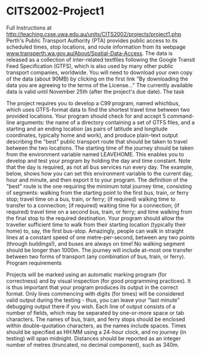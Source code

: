 # CITS2002-Project1
Full Instructions at http://teaching.csse.uwa.edu.au/units/CITS2002/projects/project1.php
Perth's Public Transport Authority (PTA) provides public access to its scheduled times, stop locations, and route information from its webpage www.transperth.wa.gov.au/About/Spatial-Data-Access. The data is released as a collection of inter-related textfiles following the Google Transit Feed Specification (GTFS), which is also used by many other public transport companies, worldwide.
You will need to download your own copy of the data (about 90MB) by clicking on the first link "By downloading the data you are agreeing to the terms of the License..." 
The currently available data is valid until November 25th (after the project's due date).
The task

The project requires you to develop a C99 program, named whichbus, which uses GTFS-format data to find the shortest travel time between two provided locations. Your program should check for and accept 5 command-line arguments:
the name of a directory containing a set of GTFS files, and
a starting and an ending location (as pairs of latitude and longitude coordinates, typically home and work),
and produce plain-text output describing the "best" public transport route that should be taken to travel between the two locations. The starting time of the journey should be taken from the environment variable named LEAVEHOME. This enables you to develop and test your program by holding the day and time constant. Note that the day is required, as not all bus services run every day. The example, below, shows how you can set this environment variable to the current day, hour and minute, and then export it to your program.
The definition of the "best" route is the one requiring the minimum total journey time, consisting of segments:
walking from the starting point to the first bus, train, or ferry stop;
travel time on a bus, train, or ferry;
(if required) walking time to transfer to a connection;
(if required) waiting time for a connection;
(if required) travel time on a second bus, train, or ferry; and
time walking from the final stop to the required destination.
Your program should allow the traveller sufficient time to walk from their starting location (typically their home) to, say, the first bus-stop. Amazingly, people can walk in straight lines at a constant speed of one metre-per-second, between any two points (through buildings!), and buses are always on time! No walking segment should be longer than 1000m.
The journey will include at-most one transfer between two forms of transport (any combination of bus, train, or ferry).
Program requirements

Projects will be marked using an automatic marking program (for correctness) and by visual inspection (for good programming practices). It is thus important that your program produces its output in the correct format. Only lines commencing with digits (for times) will be considered valid output during the testing - thus, you can leave your "last minute" debugging output there if you wish.
Each line of output consists of a number of fields, which may be separated by one-or-more space or tab characters. The names of bus, train, and ferry stops should be enclosed within double-quotation characters, as the names include spaces. Times should be specified as HH:MM using a 24-hour clock, and no journey (in testing) will span midnight. Distances should be reported as an integer number of metres (truncated, no decimal component), such as 340m.
